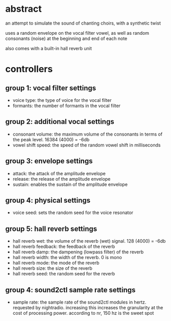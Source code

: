 # abstract

an attempt to simulate the sound of chanting choirs, with a synthetic twist

uses a random envelope on the vocal filter vowel, as well as random consonants (noise) at the beginning and end of each note

also comes with a built-in hall reverb unit

# controllers

## group 1: vocal filter settings

- voice type: the type of voice for the vocal filter
- formants: the number of formants in the vocal filter

## group 2: additional vocal settings

- consonant volume: the maximum volume of the consonants in terms of the peak level. 16384 (4000) = -6db
- vowel shift speed: the speed of the random vowel shift in milliseconds

## group 3: envelope settings

- attack: the attack of the amplitude envelope
- release: the release of the amplitude envelope
- sustain: enables the sustain of the amplitude envelope

## group 4: physical settings

- voice seed: sets the random seed for the voice resonator

## group 5: hall reverb settings

- hall reverb wet: the volume of the reverb (wet) signal. 128 (4000) = -6db
- hall reverb feedback: the feedback of the reverb
- hall reverb damp: the dampening (lowpass filter) of the reverb
- hall reverb width: the width of the reverb. 0 is mono
- hall reverb mode: the mode of the reverb
- hall reverb size: the size of the reverb
- hall reverb seed: the random seed for the reverb

## group 4: sound2ctl sample rate settings

- sample rate: the sample rate of the sound2ctl modules in hertz. requested by nightradio. increasing this increases the granularity at the cost of processing power. according to nr, 150 hz is the sweet spot